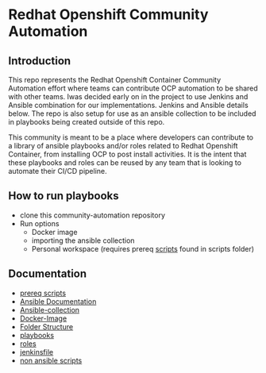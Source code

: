 # Redhat Openshift Community Automation

## Introduction

This repo represents the Redhat Openshift Container Community Automation effort where teams can contribute OCP automation to be shared with other teams.  Iwas decided early on in the project to use Jenkins and Ansible combination for our implementations.  Jenkins and Ansible details below.  The repo is also setup for use as an ansible collection to be included in playbooks being created outside of this repo.  

This community is meant to be a place where developers can contribute to a library of ansible playbooks and/or roles related to Redhat Openshift Container, from installing OCP to post install activities.  It is the intent that these playbooks and roles can be reused by any team that is looking to automate their CI/CD pipeline.

## How to run playbooks

- clone this community-automation repository
- Run options
  - Docker image
  - importing the ansible collection  
  - Personal workspace (requires prereq [scripts](docs/scripts.md) found in scripts folder)

## Documentation

  - [prereq scripts](docs/scripts.md)
  - [Ansible Documentation](https://docs.ansible.com/ansible/latest/user_guide/index.html)
  - [Ansible-collection](docs/collection.md)
  - [Docker-Image](docs/docker-image.md)  
  - [Folder Structure](docs/folder-structure.md)  
  - [playbooks](docs/playbooks.md)
  - [roles](docs/roles.md)
  - [jenkinsfile](docs/jenkinsfile.md)
  - [non ansible scripts](scripts/README.md)
